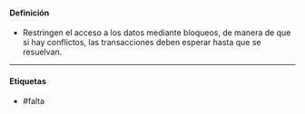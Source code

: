 #### Definición
- Restringen el acceso a los datos mediante bloqueos, de manera de que si hay conflictos, las transacciones deben esperar hasta que se resuelvan.
***
#### Etiquetas
- #falta 